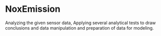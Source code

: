 # NoxEmission
Analyzing the given sensor data, Applying several analytical tests to draw conclusions and data manipulation and preparation of data for modeling.
